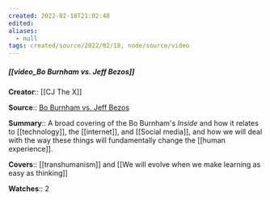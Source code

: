 ```yaml
---
created: 2022-02-18T21:02:48 
edited: 
aliases:
  - null
tags: created/source/2022/02/18, node/source/video
---
```


##### [[video_Bo Burnham vs. Jeff Bezos]]

**Creator**:: [[CJ The X]]
 
**Source**:: [Bo Burnham vs. Jeff Bezos](https://www.youtube.com/watch?v=UvYcunuF3Eo) 

**Summary**:: A broad covering of the Bo Burnham's *Inside* and how it relates to [[technology]], the [[internet]], and [[Social media]], and how we will deal with the way these things will fundamentally change the [[human experience]].

**Covers**:: [[transhumanism]] and [[We will evolve when we make learning as easy as thinking]]

**Watches**:: 2